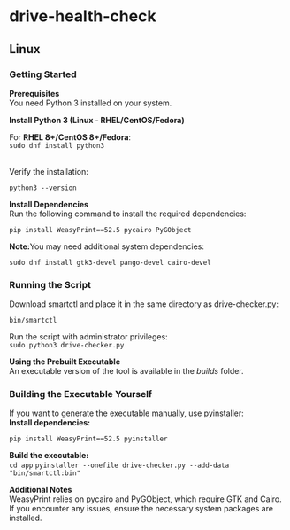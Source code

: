 # drive-health-check
<h2>Linux</h2>
<h3>Getting Started</h3>
<b>Prerequisites</b><br/>
You need Python 3 installed on your system.<br/>

<b>Install Python 3 (Linux - RHEL/CentOS/Fedora)</b>

For <b>RHEL 8+/CentOS 8+/Fedora</b>:<br/>
```sudo dnf install python3```

<br/>
Verify the installation:

```python3 --version```

<b>Install Dependencies</b><br/>
Run the following command to install the required dependencies:<br/>

```pip install WeasyPrint==52.5 pycairo PyGObject```
<br/>

<b>Note:</b>You may need additional system dependencies:<br/>

```sudo dnf install gtk3-devel pango-devel cairo-devel```
<br/>

<h3>Running the Script</h3>
Download smartctl and place it in the same directory as drive-checker.py:<br/>

```bin/smartctl```

Run the script with administrator privileges:<br/>
```sudo python3 drive-checker.py```
<br/>

<b>Using the Prebuilt Executable</b><br/>
An executable version of the tool is available in the <i>builds</i> folder.<br/>

<h3>Building the Executable Yourself</h3>
If you want to generate the executable manually, use pyinstaller:
<br/>
<b>Install dependencies:</b><br/>

```pip install WeasyPrint==52.5 pyinstaller```
<br/>

<b>Build the executable:</b><br/>
```cd app```
```pyinstaller --onefile drive-checker.py --add-data "bin/smartctl:bin"```
<br/>

<b>Additional Notes</b><br/>
WeasyPrint relies on pycairo and PyGObject, which require GTK and Cairo.<br/>
If you encounter any issues, ensure the necessary system packages are installed.<br/>